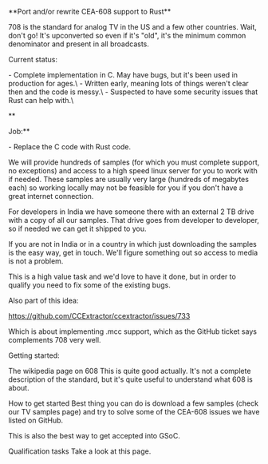  **Port and/or rewrite CEA-608 support to Rust\*\*

708 is the standard for analog TV in the US and a few other countries.
Wait, don\'t go! It\'s upconverted so even if it\'s \"old\", it\'s the
minimum common denominator and present in all broadcasts.

Current status:

\- Complete implementation in C. May have bugs, but it\'s been used in
production for ages.\\ - Written early, meaning lots of things weren\'t
clear then and the code is messy.\\ - Suspected to have some security
issues that Rust can help with.\\

 **

Job:\*\*

\- Replace the C code with Rust code.

We will provide hundreds of samples (for which you must complete
support, no exceptions) and access to a high speed linux server for you
to work with if needed. These samples are usually very large (hundreds
of megabytes each) so working locally may not be feasible for you if you
don\'t have a great internet connection.

For developers in India we have someone there with an external 2 TB
drive with a copy of all our samples. That drive goes from developer to
developer, so if needed we can get it shipped to you.

If you are not in India or in a country in which just downloading the
samples is the easy way, get in touch. We\'ll figure something out so
access to media is not a problem.

This is a high value task and we\'d love to have it done, but in order
to qualify you need to fix some of the existing bugs.

Also part of this idea:

<https://github.com/CCExtractor/ccextractor/issues/733>

Which is about implementing .mcc support, which as the GitHub ticket
says complements 708 very well.

Getting started:

The wikipedia page on 608 This is quite good actually. It\'s not a
complete description of the standard, but it\'s quite useful to
understand what 608 is about.

How to get started Best thing you can do is download a few samples
(check our TV samples page) and try to solve some of the CEA-608 issues
we have listed on GitHub.

This is also the best way to get accepted into GSoC.

Qualification tasks Take a look at this page.
